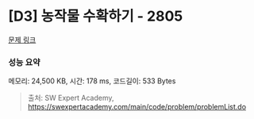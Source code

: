 # [D3] 농작물 수확하기 - 2805 

[문제 링크](https://swexpertacademy.com/main/code/problem/problemDetail.do?contestProbId=AV7GLXqKAWYDFAXB) 

### 성능 요약

메모리: 24,500 KB, 시간: 178 ms, 코드길이: 533 Bytes



> 출처: SW Expert Academy, https://swexpertacademy.com/main/code/problem/problemList.do